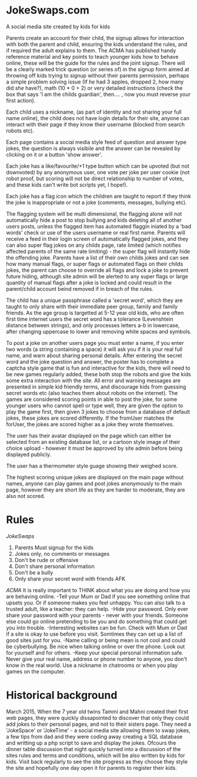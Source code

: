 # JokeSwaps.com
A social media site created by kids for kids

Parents create an account for their child, the signup allows for interaction with both the parent and child, ensuring the kids understand the rules, and if required the adult explains to them. The ACMA has published handy reference material and key points to teach younger kids how to behave online, these will be the guide for the rules and the joint signup. There will be a clearly marked trick question (or series of) in the signup form aimed at throwing off kids trying to signup without their parents permission, perhaps a simple problem solving issue (If *he* had 3 apples, dropped 2, how many did *she* have?), math (10 * 0 + 2) or very detailed instructions (check the box that says 'I am the childs guardian', then.... , now you must reverse your first action).

Each child uses a nickname, (as part of identity and not sharing your full name online), the child does not have login details for their site, anyone can interact with their page if they know their username (blocked from search robots etc).

Each page contains a social media style feed of question and answer type jokes, the question is always visibile and the answer can be revealed by clicking on it or a button 'show answer'.

Each joke has a like/favourite/+1 type button which can be upvoted (but not downvoted) by any anonymous user, one vote per joke per user cookie (not robot proof, but scoring will not be direct relationship to number of votes, and these kids can't write bot scripts yet, I hope!).

Each joke has a flag icon which the children are taught to report if they think the joke is inappropriate or not a joke (comments, messages, bullying etc).

The flagging system will be multi dimensional, the flagging alone will not automatically hide a post to stop bullying and kids deleting all of another users posts, unless the flagged item has automated flaggin iniated by a 'bad words' check or use of the users username or real first name. Parents will receive a feed in their login screen of automatically flagged jokes, and they can also super flag jokes on any childs page, rate limited (which notifies affected parents of the same rate limiting) - the super flag will instantly hide the offending joke. Parents have a list of their own childs jokes and can see how many manual flags, or super flags or automated flags on their childs jokes, the parent can choose to override all flags and lock a joke to prevent future hiding, although site admin will be alerted to any super flags or large quantity of manual flags after a joke is locked and could result in the parent/child account beind removed if in breach of the rules.

The child has a unique passphrase called a 'secret word', which they are taught to only share with their immediate peer group, family and family friends. As the age group is targetted at 5-12 year old kids, who are often first time internet users the secret word has a tolerance (Levenshtein distance between strings), and only processes letters a-b in lowercase, after changing uppercase to lower and removing white spaces and symbols. 

To post a joke on another users page you must enter a name, if you enter two words (a string containing a space) it will ask you if it is your real full name, and warn about sharing personal details. After entering the secret word and the joke question and answer, the poster has to complete a captcha style game that is fun and interactive for the kids, there will need to be new games regularly added, these both stop the robots and give the kids some extra interaction with the site. All error and warning messages are presented in simple kid friendly terms, and discourage kids from guessing secret words etc (also teaches them about robots on the internet). The games are considered scoring points in able to post the joke, for some younger users who cannot spell or type well, they are given the option to play the game first, then given 3 jokes to choose from a database of default jokes, these jokes are scored differently. If the fromUser matches the forUser, the jokes are scored higher as a joke they wrote themselves.

The user has their avatar displayed on the page which can either be selected from an existing database list, or a cartoon style image of their choice upload - however it must be approved by site admin before being displayed publicly. 

The user has a thermometer style guage showing their weighed score.

The highest scoring unique jokes are displayed on the main page without names, anyone can play games and post jokes anonymously to the main page, however they are short life as they are harder to moderate, they are also not scored.

# Rules

*JokeSwaps*
1. Parents Must signup for the kids
2. Jokes only, no comments or messages
3. Don't be rude or offensive
4. Don't share personal information
5. Don't be a bully
6. Only share your secret word with friends AFK

*ACMA*
It is really important to THINK about what you are doing and how you are behaving online.
-Tell your Mum or Dad if you see something online that upsets you.
Or if someone makes you feel unhappy.
You can also talk to a trusted adult, like a teacher: they can help. 
-Hide your password.
Only ever share your password with your parents - never with your friends.
Someone else could go online pretending to be you and do something that could get you into trouble.
-Interesting websites can be fun.
Check with Mum or Dad if a site is okay to use before you visit. 
Somtimes they can set up a list of good sites just for you.
-Name calling or being mean is not cool and could be cyberbullying.
Be nice when talking online or over the phone.
Look out for yourself and for others. 
-Keep your special personal information safe.
Never give your real name, address or phone number to anyone, you don't know in the real world.
Use a nickname in chatrooms or when you play games on the computer.

# Historical background
March 2015, When the 7 year old twins Tammi and Mahni created their first web pages, they were quickly dissapointed to discover that only they could add jokes to their personal pages, and not to their sisters page. They need a 'JokeSpace' or 'JokeTime' - a social media site allowing them to swap jokes, a few tips from dad and they were coding away creating a SQL database and writting up a php script to save and display the jokes. Ofcours the dinner table discussion that night quickly turned into a discussion of the sites rules and terms and conditions, which will be also written by kids for kids. Visit back regularly to see the site progress as they choose they style the site and hopefully one day open it for parents to register their kids.
